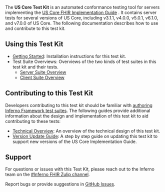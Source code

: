 The **US Core Test Kit** is an automated conformance testing tool for servers
implementing the [US Core FHIR Implementation
Guide](https://hl7.org/fhir/us/core/) . It contains server tests for several
versions of US Core, including v3.1.1, v4.0.0, v5.0.1, v6.1.0, and v7.0.0 of US
Core. The following documentation describes how to use and contribute to this
test kit.

## Using this Test Kit
* [Getting Started](https://github.com/inferno-framework/us-core-test-kit/?tab=readme-ov-file#getting-started): Installation instructions for this test kit.
* Test Suite Overviews: Overviews of the two kinds of test suites in this test kit and their tests.
    - [Server Suite Overview](Overview-Server.md)
    - [Client Suite Overview](Overview-Client.md)

## Contributing to this Test Kit
Developers contributing to this test kit should be familiar with [authoring
Inferno Framework test suites](https://inferno-framework.github.io/docs/writing-tests/).  The following guides provide additional
information about the design and implementation of this test kit to aid
contributing to these tests:

* [Technical Overview](Technical-Overview.md): An overview of the technical design of this test kit.
* [Version Update Guide](Version-Update-Guide.md): A step by step guide on updating this test kit to support new versions of the US Core Implementation Guide.

## Support

For questions or issues with this Test Kit, please reach out to the Inferno team
on the [#Inferno FHIR Zulip
channel](https://chat.fhir.org/#narrow/stream/179309-inferno).

Report bugs or provide suggestions in [GitHub Issues](/inferno-framework/us-core-test-kit/issues).